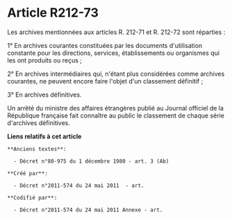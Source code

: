 # Article R212-73

Les archives mentionnées aux articles R. 212-71 et R. 212-72 sont réparties :

1° En archives courantes constituées par les documents d'utilisation constante pour les directions, services, établissements
ou organismes qui les ont produits ou reçus ;

2° En archives intermédiaires qui, n'étant plus considérées comme archives courantes, ne peuvent encore faire l'objet d'un
classement définitif ;

3° En archives définitives.

Un arrêté du ministre des affaires étrangères publié au Journal officiel de la République française fait connaître au public
le classement de chaque série d'archives définitives.

**Liens relatifs à cet article**

	**Anciens textes**:

	  - Décret n°80-975 du 1 décembre 1980 - art. 3 (Ab)

	**Créé par**:

	  - Décret n°2011-574 du 24 mai 2011  - art.

	**Codifié par**:

	  - Décret n°2011-574 du 24 mai 2011 Annexe - art.
